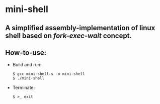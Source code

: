 # mini-shell

## A simplified assembly-implementation of linux shell based on *fork-exec-wait* concept.

## How-to-use:

  * Build and run:
  
    ```
    $ gcc mini-shell.s -o mini-shell
    $ ./mini-shell
    ```
  
  * Terminate:
  
    ```
    $ >_ exit
    ```

